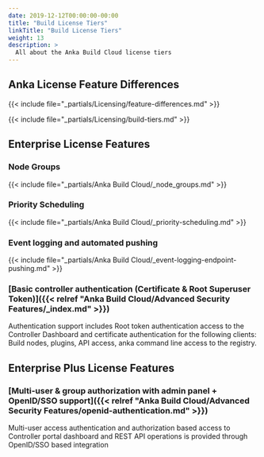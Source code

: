 ```yaml
---
date: 2019-12-12T00:00:00-00:00
title: "Build License Tiers"
linkTitle: "Build License Tiers"
weight: 13
description: >
  All about the Anka Build Cloud license tiers
---
```


## Anka License Feature Differences

{{< include file="_partials/Licensing/feature-differences.md" >}}

{{< include file="_partials/Licensing/build-tiers.md" >}}

## Enterprise License Features

### Node Groups

{{< include file="_partials/Anka Build Cloud/_node_groups.md" >}}

### Priority Scheduling

{{< include file="_partials/Anka Build Cloud/_priority-scheduling.md" >}}

### Event logging and automated pushing

{{< include file="_partials/Anka Build Cloud/_event-logging-endpoint-pushing.md" >}}

### [Basic controller authentication (Certificate & Root Superuser Token)]({{< relref "Anka Build Cloud/Advanced Security Features/_index.md" >}})

Authentication support includes Root token authentication access to the Controller Dashboard and certificate authentication for the following clients: Build nodes, plugins, API access, anka command line access to the registry.

## Enterprise Plus License Features

### [Multi-user & group authorization with admin panel + OpenID/SSO support]({{< relref "Anka Build Cloud/Advanced Security Features/openid-authentication.md" >}})

Multi-user access authentication and authorization based access to Controller portal dashboard and REST API operations is provided through OpenID/SSO based integration